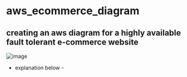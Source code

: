 # aws_ecommerce_diagram
creating an aws diagram for a highly available fault tolerant e-commerce website
-
![image](https://github.com/salomoncloud/aws_ecommerce_diagram/assets/158000174/b0010e10-6321-41b0-aec8-dc283b92e3e2)
- explanation below -
  
